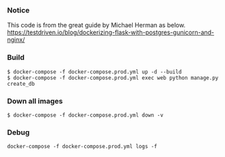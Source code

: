 ### Notice
This code is from the great guide by Michael Herman as below.
https://testdriven.io/blog/dockerizing-flask-with-postgres-gunicorn-and-nginx/


### Build
```
$ docker-compose -f docker-compose.prod.yml up -d --build
$ docker-compose -f docker-compose.prod.yml exec web python manage.py create_db
```


### Down all images
```
$ docker-compose -f docker-compose.prod.yml down -v
```

### Debug
```
docker-compose -f docker-compose.prod.yml logs -f
```
